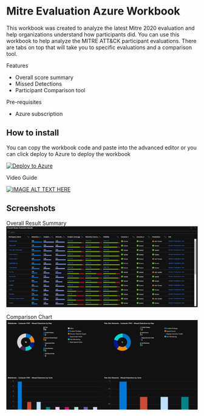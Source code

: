# Mitre Evaluation Azure Workbook

This workbook was created to analyze the latest Mitre 2020 evaluation and help organizations understand how participants did. 
You can use this workbook to help analyze the MITRE ATT&CK participant evaluations. There are tabs on top that will take you to specific evaluations and a comparison tool.

Features
- Overall score summary
- Missed Detections
- Participant Comparison tool

Pre-requisites
- Azure subscription

## How to install

You can copy the workbook code and paste into the advanced editor or you can click deploy to Azure to deploy the workbook

[![Deploy to Azure](https://aka.ms/deploytoazurebutton)](https://portal.azure.com/#create/Microsoft.Template/uri/https%3A%2F%2Fraw.githubusercontent.com%2Fjingsta%2FTeachJing-Workbooks%2Fmain%2FSecurity%2FMitre_Evaluation_Workbook%2Fazuredeploy.json%0A)

Video Guide

[![IMAGE ALT TEXT HERE](https://img.youtube.com/vi/g_TsoTmmOeU/0.jpg)](https://www.youtube.com/watch?v=g_TsoTmmOeU)

## Screenshots

Overall Result Summary
![](./media/screenshot1.PNG)

Comparison Chart
![](./media/screenshot2.PNG)
